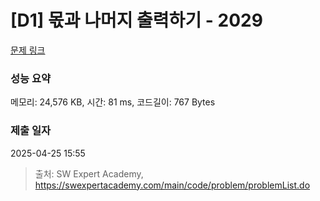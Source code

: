 # [D1] 몫과 나머지 출력하기 - 2029 

[문제 링크](https://swexpertacademy.com/main/code/problem/problemDetail.do?contestProbId=AV5QGNvKAtEDFAUq) 

### 성능 요약

메모리: 24,576 KB, 시간: 81 ms, 코드길이: 767 Bytes

### 제출 일자

2025-04-25 15:55



> 출처: SW Expert Academy, https://swexpertacademy.com/main/code/problem/problemList.do